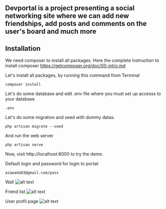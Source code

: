 ## Devportal is a project presenting a social networking site where we can add new friendships, add posts and comments on the user's board and much more

## Installation

We need composer to install all packages. Here the complete instruction to install composer https://getcomposer.org/doc/00-intro.md

Let's install all packages, by running this command from Terminal
```
composer install
```
Let's do some database and edit .env file where you must set up accesss to your database
```
.env
```
Let's do some migration and seed with dummy datas.
```
php artisan migrate --seed
```
And run the web server
```
php artisan serve
```
Now, visit http://localhost:8000 to try the demo.

Default login and password for login to portal:
```
azawada93@gmail.com/pass
```
Wall
![alt text](https://i.imgur.com/njOd89e.png)

Friend list
![alt text](https://i.imgur.com/aXofB1O.png)

User profil page
![alt text](https://i.imgur.com/ArFwC2o.png)
